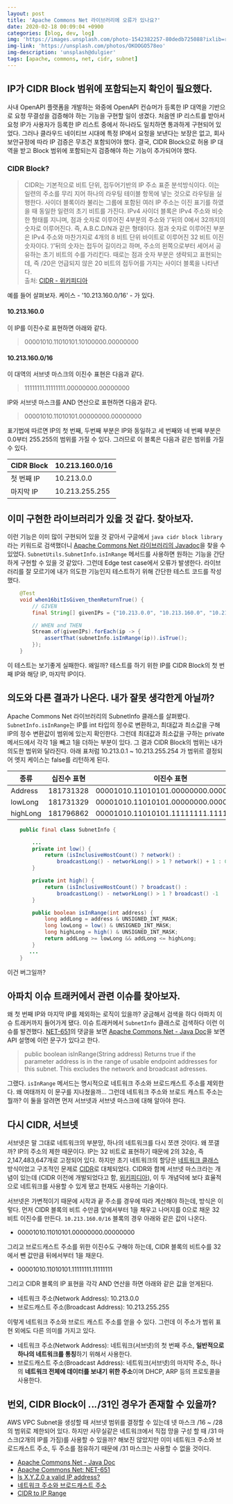 ```yaml
---
layout: post
title: 'Apache Commons Net 라이브러리에 오류가 있나요?'
date: 2020-02-18 00:09:04 +0900
categories: [blog, dev, log]
img: 'https://images.unsplash.com/photo-1542382257-80dedb725088?ixlib=rb-1.2.1&ixid=eyJhcHBfaWQiOjEyMDd9&auto=format&fit=crop&w=2000&q=80'
img-link: 'https://unsplash.com/photos/OKOOGO578eo'
img-description: 'unsplash@dulgier'
tags: [apache, commons, net, cidr, subnet]
---
```


## IP가 CIDR Block 범위에 포함되는지 확인이 필요했다.

사내 OpenAPI 플랫폼을 개발하는 와중에 OpenAPI 컨슈머가 등록한 IP 대역을 기반으로 요청 무결성을 검증해야 하는 기능을 구현할 일이 생겼다. 처음엔 IP 리스트를 받아서 요청 IP가 사용자가 등록한 IP 리스트 중에서 하나라도 일치하면 통과하게 구현되어 있었다. 그러나 클라우드 네이티브 시대에 특정 IP에서 요청을 보낸다는 보장은 없고, 회사 보안규정에 따라 IP 검증은 무조건 포함되어야 했다. 결국, CIDR Block으로 허용 IP 대역을 받고 Block 범위에 포함되는지 검증해야 하는 기능이 추가되어야 했다.

### CIDR Block?

> CIDR는 기본적으로 비트 단위, 접두어기반의 IP 주소 표준 분석방식이다. 이는 일련의 주소를 무리 지어 하나의 라우팅 테이블 항목에 넣는 것으로 라우팅을 실행한다. 사이더 블록이라 불리는 그룹에 포함된 여러 IP 주소는 이진 표기를 하였을 때 동일한 일련의 초기 비트를 가진다. IPv4 사이더 블록은 IPv4 주소와 비슷한 형태를 지니며, 점과 숫자로 이루어진 4부분의 주소와 ‘/’뒤의 0에서 32까지의 숫자로 이루어진다. 즉, A.B.C.D/N과 같은 형태이다. 점과 숫자로 이루어진 부분은 IPv4 주소와 마찬가지로 4개의 8 비트 단위 바이트로 이루어진 32 비트 이진 숫자이다. ‘/’뒤의 숫자는 접두어 길이라고 하며, 주소의 왼쪽으로부터 세어서 공유하는 초기 비트의 수를 가리킨다. 때로는 점과 숫자 부분은 생략되고 표현되는데, 즉 /20은 언급되지 않은 20 비트의 접두어를 가지는 사이더 블록을 나타낸다.  
> 출처: [CIDR - 위키피디아](https://ko.wikipedia.org/wiki/%EC%82%AC%EC%9D%B4%EB%8D%94_(%EB%84%A4%ED%8A%B8%EC%9B%8C%ED%82%B9))

예를 들어 살펴보자. 케이스 - '10.213.160.0/16' - 가 있다.

#### 10.213.160.0

이 IP를 이진수로 표현하면 아래와 같다.

> 00001010.11010101.10100000.00000000

#### 10.213.160.0/16

이 대역의 서브넷 마스크의 이진수 표현은 다음과 같다.

> 11111111.11111111.00000000.00000000

IP와 서브넷 마스크를 AND 연산으로 표현하면 다음과 같다.

> 00001010.11010101.00000000.00000000

표기법에 따르면 IP의 첫 번째, 두번째 부분은 IP와 동일하고 세 번째와 네 번째 부분은 0.0부터 255.255의 범위를 가질 수 있다. 그러므로 이 블록은 다음과 같은 범위를 가질 수 있다.

|CIDR Block|10.213.160.0/16|
|---|---|
|첫 번째 IP|10.213.0.0|
|마지막 IP|10.213.255.255|

## 이미 구현한 라이브러리가 있을 것 같다. 찾아보자.

이런 기능은 이미 많이 구현되어 있을 것 같아서 구글에서 `java cidr block library` 라는 키워드로 검색했더니 [Apache Commons Net 라이브러리의 Javadoc](https://commons.apache.org/proper/commons-net/javadocs/api-3.6/org/apache/commons/net/util/SubnetUtils.html)을 찾을 수 있었다. `SubnetUtils.SubnetInfo.isInRange` 메서드를 사용하면 원하는 기능을 간단하게 구현할 수 있을 것 같았다. 그런데 Edge test case에서 오류가 발생한다. 라이브러리를 잘 모르기에 내가 의도한 기능인지 테스트하기 위해 간단한 테스트 코드를 작성했다. 

```java
    @Test
    void when16bitIsGiven_thenReturnTrue() {
        // GIVEN
        final String[] givenIPs = {"10.213.0.0", "10.213.160.0", "10.213.255.255"};

        // WHEN and THEN
        Stream.of(givenIPs).forEach(ip -> {
            assertThat(subnetInfo.isInRange(ip)).isTrue();
        });
    }
```

이 테스트는 보기좋게 실패한다. 왜일까? 테스트를 하기 위한 IP를 CIDR Block의 첫 번째 IP와 해당 IP, 마지막 IP이다. 

## 의도와 다른 결과가 나온다. 내가 잘못 생각한게 아닐까?

Apache Commons Net 라이브러리의 SubnetInfo 클래스를 살펴봤다. `SubnetInfo.isInRange`는 IP를 int 타입의 정수로 변환하고, 최대값과 최소값을 구해 IP의 정수 변환값이 범위에 있는지 확인한다. 그런데 최대값과 최소값을 구하는 private 메서드에서 각각 1을 빼고 1을 더하는 부분이 있다. 그 결과 CIDR Block의 범위는 내가 의도한 범위와 달라진다. 아래 표처럼 10.213.0.1 ~ 10.213.255.254 가 범위르 결정되어 엣지 케이스는 false를 리턴하게 된다.

|종류|십진수 표현|이진수 표현|IP|
|---|---|---|---|
|Address  |181731328|00001010.11010101.00000000.00000000|10.213.0.0|
|lowLong  |181731329|00001010.11010101.00000000.00000001|10.213.0.1|
|highLong |181796862|00001010.11010101.11111111.11111110|10.213.255.254|

```java
    public final class SubnetInfo {

        ...
        private int low() {
            return (isInclusiveHostCount() ? network() :
                broadcastLong() - networkLong() > 1 ? network() + 1 : 0);
        }

        private int high() {
            return (isInclusiveHostCount() ? broadcast() :
                broadcastLong() - networkLong() > 1 ? broadcast() -1  : 0);
        }

        public boolean isInRange(int address) {
            long addLong = address & UNSIGNED_INT_MASK;
            long lowLong = low() & UNSIGNED_INT_MASK;
            long highLong = high() & UNSIGNED_INT_MASK;
            return addLong >= lowLong && addLong <= highLong;
        }
       ...
    }
```

이건 버그일까?

## 아파치 이슈 트래커에서 관련 이슈를 찾아보자.

왜 첫 번째 IP와 마지막 IP를 제외하는 로직이 있을까? 궁금해서 검색을 하다 아파치 이슈 트래커까지 들어가게 됐다. 이슈 트래커에서 `SubnetInfo` 클래스로 검색하다 이런 이슈를 발견했다. [NET-651](https://issues.apache.org/jira/browse/NET-651)의 댓글을 보면 [Apache Commons Net - Java Doc](https://commons.apache.org/proper/commons-net/javadocs/api-3.6/index.html)을 보면 API 설명에 이런 문구가 있다고 한다.

> public boolean isInRange(String address)
> Returns true if the parameter address is in the range of usable endpoint addresses for this subnet. This excludes the network and broadcast adresses.

그랬다. `isInRange` 메서드는 명시적으로 네트워크 주소와 브로드캐스트 주소를 제외한다. 왜 여태까지 이 문구를 지나쳤을까... 그런데 네트워크 주소와 브로드 캐스트 주소는 뭘까? 이 둘을 알려면 먼저 서브넷과 서브넷 마스크에 대해 알아야 한다.

## 다시 CIDR, 서브넷
서브넷은 말 그대로 네트워크의 부분망, 하나의 네트워크를 다시 쪼갠 것이다. 왜 쪼갤까? IP의 주소의 제한 때문이다. IP는 32 비트로 표현하기 때문에 2의 32승, 즉 2,147,483,647개로 고정되어 있다. 하지만 초기 네트워크의 할당은 [네트워크 클래스](https://ko.wikipedia.org/wiki/%EB%84%A4%ED%8A%B8%EC%9B%8C%ED%81%AC_%ED%81%B4%EB%9E%98%EC%8A%A4) 방식이었고 구조적인 문제로 [CIDR](https://ko.wikipedia.org/wiki/%EC%82%AC%EC%9D%B4%EB%8D%94_(%EB%84%A4%ED%8A%B8%EC%9B%8C%ED%82%B9))로 대체되었다. CIDR와 함께 서브넷 마스크라는 개념이 있는데 (CIDR 이전에 개발되었다고 함, [위키피디아](https://ko.wikipedia.org/wiki/%EC%82%AC%EC%9D%B4%EB%8D%94_(%EB%84%A4%ED%8A%B8%EC%9B%8C%ED%82%B9)#%EC%82%AC%EC%9D%B4%EB%8D%94%EC%99%80_%EB%A7%88%EC%8A%A4%ED%81%AC)), 이 두 개념덕에 보다 효율적으로 네트워크를 사용할 수 있게 됐고 현재도 사용하는 기술이다.

서브넷은 가변적이기 때문에 시작과 끝 주소를 경우에 따라 계산해야 하는데, 방식은 이렇다. 먼저 CIDR 블록의 비트 수만큼 앞에서부터 1을 채우고 나머지를 0으로 채운 32 비트 이진수를 만든다. `10.213.160.0/16` 블록의 경우 아래와 같은 값이 나온다.

* 00001010.11010101.00000000.00000000

그리고 브로드캐스트 주소를 위한 이진수도 구해야 하는데, CIDR 블록의 비트수를 32에서 뺀 값만큼 뒤에서부터 1을 채운다.

* 00001010.11010101.11111111.11111111

그리고 CIDR 블록의 IP 표현을 각각 AND 연산을 하면 아래와 같은 값을 얻게된다.

* 네트워크 주소(Network Address): 10.213.0.0
* 브로드캐스트 주소(Broadcast Address): 10.213.255.255

이렇게 네트워크 주소와 브로드 캐스트 주소를 얻을 수 있다. 그런데 이 주소가 범위 표현 외에도 다른 의미를 가지고 있다.

* 네트워크 주소(Network Address): 네트워크(서브넷)의 첫 번째 주소, **일반적으로 하나의 네트워크를 통칭**하기 위해서 사용한다.
* 브로드캐스트 주소(Broadcast Address): 네트워크(서브넷)의 마지막 주소, 하나의 **네트워크 전체에 데이터를 보내기 위한 주소**이며 DHCP, ARP 등의 프로토콜을 사용한다.

## 번외, CIDR Block이 *.*.*.*/31인 경우가 존재할 수 있을까?

AWS VPC Subnet을 생성할 때 서브넷 범위를 결정할 수 있는데 넷 마스크 /16 ~ /28의 범위로 제한되어 있다. 하지만 사무실같은 네트워크에서 직접 망을 구성 할 때 /31 마스크(2개의 IP를 가짐)를 사용할 수 있을까? 해보진 않았지만 이미 네트워크 주소와 브로드캐스트 주소, 두 주소를 점유하기 때문에 /31 마스크는 사용할 수 없을 것이다.

* [Apache Commons Net - Java Doc](https://commons.apache.org/proper/commons-net/javadocs/api-3.6/index.html)
* [Apache Commons Net: NET-651](https://issues.apache.org/jira/browse/NET-651)
* [Is X.Y.Z.0 a valid IP address?](https://serverfault.com/questions/10985/is-x-y-z-0-a-valid-ip-address)
* [네트워크 주소와 브로드캐스트 주소](https://zitto15.tistory.com/21)
* [CIDR to IP Range](https://www.ipaddressguide.com/cidr)